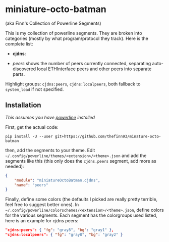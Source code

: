 # miniature-octo-batman
(aka Finn's Collection of Powerline Segments)

This is my collection of powerline segments. They are broken into categories
(mostly by what program/protocol they track). Here is the complete list:

 * **cjdns**:

  * *peers* shows the number of peers currently connected, separating
   auto-discovered local ETHInterface peers and other peers into separate
   parts.

   Highlight groups: `cjdns:peers`, `cjdns:localpeers`, both fallback to
   `system_load` if not specified.

## Installation

*This assumes you have [powerline](https://github.com/Lokaltog/powerline) installed*

First, get the actual code:

    pip install -U --user git+https://github.com/thefinn93/minature-octo-batman

then, add the segments to your theme. Edit
`~/.config/powerline/themes/<extension>/<theme>.json` and add the segments like
this (this only does the `cjdns.peers` segment, add more as needed):

```json
{
    "module": "miniatureOctoBatman.cjdns",
    "name": "peers"
}
```
Finally, define some colors (the defaults I picked are really pretty terrible,
feel free to suggest better ones). In
`~/.config/powerline/colorschemes/<extension>/<theme>.json`, define colors for
the various segments. Each segment has the colorgroups used listed, here is an
example for cjdns peers:

```json
"cjdns:peers": { "fg": "gray8", "bg": "gray1" },
"cjdns:localpeers": { "fg": "gray8", "bg": "gray2" }
```
